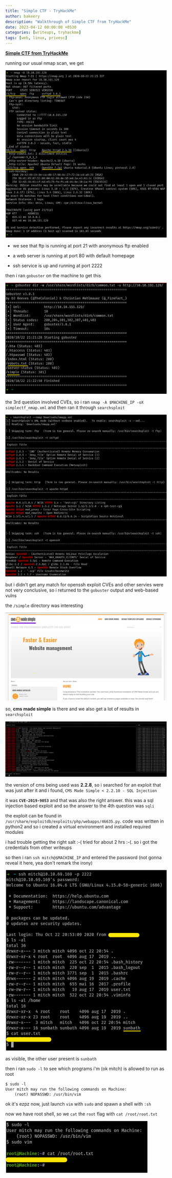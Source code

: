 ```yaml
---
title: "Simple CTF - TryHackMe"
author: bakeery
description: "Walkthrough of Simple CTF from TryHackMe"
date: 2023-04-12 00:00:00 +0530
categories: [writeups, tryhackme]
tags: [web, linux, privesc]
---
```


**[Simple CTF from TryHackMe](https://tryhackme.com/room/easyctf)**

running our usual nmap scan, we get

![nmap scan](/assets/img/tryhackme/simplectf/simplectf1.png)

* we see that ftp is running at port 21 with anonymous ftp enabled

* a web server is running at port 80 with default homepage

* ssh service is up and running at port 2222

then i ran `gobuster` on the machine to get this

![gobuster scan](/assets/img/tryhackme/simplectf/simplectf2.png)

the 3rd question involved CVEs, so i ran `nmap -A $MACHINE_IP -oX simplectf_nmap.xml` and then ran it through `searchsploit`

![searchsploitXnmap](/assets/img/tryhackme/simplectf/simplectf3.png)

but i didn't get any match for openssh exploit CVEs and other servies were not very conclusive, so i returned to the `gobuster` output and web-based vulns

the `/simple` directory was interesting

![cms made v simple for me](/assets/img/tryhackme/simplectf/simplectf4.png)

so, **cms made simple** is there and we also get a lot of results in `searchsploit`

![cms made simple X searchsploit](/assets/img/tryhackme/simplectf/simplectf5.png)

the version of cms being used was **2.2.8**, so i searched for an exploit that was just after it and i found, `CMS Made Simple < 2.2.10 - SQL Injection`

it was **`CVE-2019-9053`** and that was also the right answer. this was a sql injection based exploit and so the answer to the 4th question was `sqli`

the exploit can be found in `/usr/share/exploitdb/exploits/php/webapps/46635.py`. code was written in python2 and so i created a virtual environment and installed required modules

i had trouble getting the right salt :-( tried for about 2 hrs :-(. so i got the credentials from other writeups

so then i ran `ssh mitch@$MACHINE_IP` and entered the password (not gonna reveal it here, yea don't remark the irony)

![sshed in and user flag](/assets/img/tryhackme/simplectf/simplectf6.png)

as visible, the other user present is `sunbath`

then i ran `sudo -l` to see which programs i'm (ok mitch) is allowed to run as root

```terminal
$ sudo -l
User mitch may run the following commands on Machine:
    (root) NOPASSWD: /usr/bin/vim
```

ok it's ezpz now, just launch `vim` with `sudo` and spawn a shell with `:sh`

now we have root shell, so we `cat` the `root` flag with `cat /root/root.txt`

![ez privesc and root flag](/assets/img/tryhackme/simplectf/simplectf7.png)
